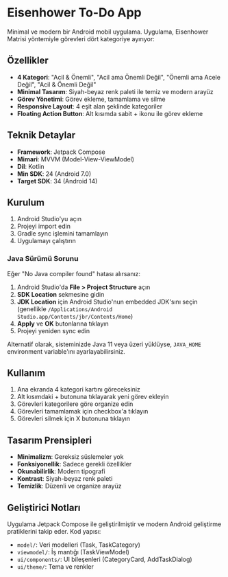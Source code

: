 # Eisenhower To-Do App

Minimal ve modern bir Android mobil uygulama. Uygulama, Eisenhower Matrisi yöntemiyle görevleri dört kategoriye ayırıyor:

## Özellikler

- **4 Kategori**: "Acil & Önemli", "Acil ama Önemli Değil", "Önemli ama Acele Değil", "Acil & Önemli Değil"
- **Minimal Tasarım**: Siyah-beyaz renk paleti ile temiz ve modern arayüz
- **Görev Yönetimi**: Görev ekleme, tamamlama ve silme
- **Responsive Layout**: 4 eşit alan şeklinde kategoriler
- **Floating Action Button**: Alt kısımda sabit + ikonu ile görev ekleme

## Teknik Detaylar

- **Framework**: Jetpack Compose
- **Mimari**: MVVM (Model-View-ViewModel)
- **Dil**: Kotlin
- **Min SDK**: 24 (Android 7.0)
- **Target SDK**: 34 (Android 14)

## Kurulum

1. Android Studio'yu açın
2. Projeyi import edin
3. Gradle sync işlemini tamamlayın
4. Uygulamayı çalıştırın

### Java Sürümü Sorunu

Eğer "No Java compiler found" hatası alırsanız:

1. Android Studio'da **File > Project Structure** açın
2. **SDK Location** sekmesine gidin
3. **JDK Location** için Android Studio'nun embedded JDK'sını seçin (genellikle `/Applications/Android Studio.app/Contents/jbr/Contents/Home`)
4. **Apply** ve **OK** butonlarına tıklayın
5. Projeyi yeniden sync edin

Alternatif olarak, sisteminizde Java 11 veya üzeri yüklüyse, `JAVA_HOME` environment variable'ını ayarlayabilirsiniz.

## Kullanım

1. Ana ekranda 4 kategori kartını göreceksiniz
2. Alt kısımdaki + butonuna tıklayarak yeni görev ekleyin
3. Görevleri kategorilere göre organize edin
4. Görevleri tamamlamak için checkbox'a tıklayın
5. Görevleri silmek için X butonuna tıklayın

## Tasarım Prensipleri

- **Minimalizm**: Gereksiz süslemeler yok
- **Fonksiyonellik**: Sadece gerekli özellikler
- **Okunabilirlik**: Modern tipografi
- **Kontrast**: Siyah-beyaz renk paleti
- **Temizlik**: Düzenli ve organize arayüz

## Geliştirici Notları

Uygulama Jetpack Compose ile geliştirilmiştir ve modern Android geliştirme pratiklerini takip eder. Kod yapısı:

- `model/`: Veri modelleri (Task, TaskCategory)
- `viewmodel/`: İş mantığı (TaskViewModel)
- `ui/components/`: UI bileşenleri (CategoryCard, AddTaskDialog)
- `ui/theme/`: Tema ve renkler
